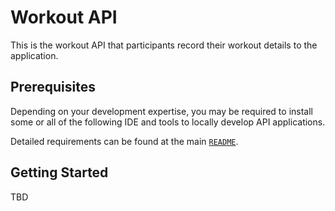 # Workout API #

This is the workout API that participants record their workout details to the application.


## Prerequisites ##

Depending on your development expertise, you may be required to install some or all of the following IDE and tools to locally develop API applications.

Detailed requirements can be found at the main [`README`](../README.md#for-java).


## Getting Started ##

TBD

